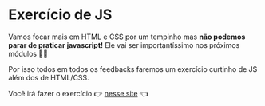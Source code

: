 # Exercício de JS

Vamos focar mais em HTML e CSS por um tempinho mas **não podemos parar de praticar javascript!** Ele vai ser importantíssimo nos próximos módulos 👮🏽

Por isso todos em todos os feedbacks faremos um exercício curtinho de JS além dos de HTML/CSS.

Você irá fazer o exercício 👉 [nesse site](http://hoc-liquid.surge.sh/) 👈